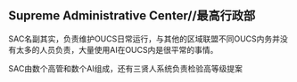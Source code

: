 ## Supreme Administrative Center//最高行政部
SAC名副其实，负责维护OUCS日常运行，与其他的区域联盟不同OUCS内务并没有太多的人员负责，大量使用AI在OUCS内是很平常的事情。

SAC由数个高管和数个AI组成，还有三贤人系统负责检验高等级提案
